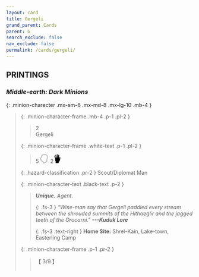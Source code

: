 ```yaml
---
layout: card
title: Gergeli
grand_parent: Cards
parent: G
search_exclude: false
nav_exclude: false
permalink: /cards/gergeli/
---
```


## PRINTINGS


### _Middle-earth: Dark Minions_

{: .minion-character .mx-sm-6 .mx-md-8 .mx-lg-10 .mb-4 }
> {: .minion-character-frame .mb-4 .p-1 .pl-2 }
> > <div class="hazard-mp">2</div>
> > <div class="card-name">Gergeli</div>
>
> {: .minion-character-frame .white-text .p-1 .pl-2 }
> > 5 ![](/assets/images/mind.svg)&ensp;2![](/assets/images/di.svg)
>
> {: .hazard-classification .pr-2 }
> Scout/Diplomat Man
>
> {: .minion-character-text .black-text .p-2 }
> > _**Unique.**_ _Agent._ 
> > 
> > {: .fs-3 } 
> > _“Wise-man say that Gergeli paddled every stream between the shrouded summits of the Hithaeglir and the jagged teeth of the Orocarni."_ ***---&#65279;Kuduk Lore***  
> > 
> > {: .fs-3 .text-right } 
> > **Home Site:** Shrel-Kain, Lake-town, Easterling Camp  
>
> {: .minion-character-frame .p-1 .pr-2 }
> > <div class="card-shield">【 3/9 】</div>
> > <div class="card-corruption-white">&nbsp;</div>
